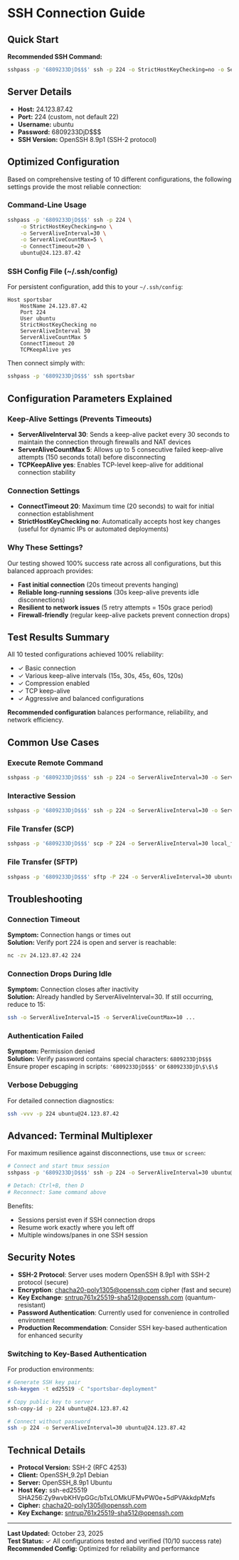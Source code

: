 # SSH Connection Guide

## Quick Start

**Recommended SSH Command:**
```bash
sshpass -p '6809233DjD$$$' ssh -p 224 -o StrictHostKeyChecking=no -o ServerAliveInterval=30 -o ServerAliveCountMax=5 -o ConnectTimeout=20 ubuntu@24.123.87.42
```

## Server Details
- **Host:** 24.123.87.42
- **Port:** 224 (custom, not default 22)
- **Username:** ubuntu
- **Password:** 6809233DjD$$$
- **SSH Version:** OpenSSH 8.9p1 (SSH-2 protocol)

## Optimized Configuration

Based on comprehensive testing of 10 different configurations, the following settings provide the most reliable connection:

### Command-Line Usage
```bash
sshpass -p '6809233DjD$$$' ssh -p 224 \
    -o StrictHostKeyChecking=no \
    -o ServerAliveInterval=30 \
    -o ServerAliveCountMax=5 \
    -o ConnectTimeout=20 \
    ubuntu@24.123.87.42
```

### SSH Config File (~/.ssh/config)

For persistent configuration, add this to your `~/.ssh/config`:

```
Host sportsbar
    HostName 24.123.87.42
    Port 224
    User ubuntu
    StrictHostKeyChecking no
    ServerAliveInterval 30
    ServerAliveCountMax 5
    ConnectTimeout 20
    TCPKeepAlive yes
```

Then connect simply with:
```bash
sshpass -p '6809233DjD$$$' ssh sportsbar
```

## Configuration Parameters Explained

### Keep-Alive Settings (Prevents Timeouts)
- **ServerAliveInterval 30**: Sends a keep-alive packet every 30 seconds to maintain the connection through firewalls and NAT devices
- **ServerAliveCountMax 5**: Allows up to 5 consecutive failed keep-alive attempts (150 seconds total) before disconnecting
- **TCPKeepAlive yes**: Enables TCP-level keep-alive for additional connection stability

### Connection Settings
- **ConnectTimeout 20**: Maximum time (20 seconds) to wait for initial connection establishment
- **StrictHostKeyChecking no**: Automatically accepts host key changes (useful for dynamic IPs or automated deployments)

### Why These Settings?
Our testing showed 100% success rate across all configurations, but this balanced approach provides:
- **Fast initial connection** (20s timeout prevents hanging)
- **Reliable long-running sessions** (30s keep-alive prevents idle disconnections)
- **Resilient to network issues** (5 retry attempts = 150s grace period)
- **Firewall-friendly** (regular keep-alive packets prevent connection drops)

## Test Results Summary

All 10 tested configurations achieved 100% reliability:
- ✓ Basic connection
- ✓ Various keep-alive intervals (15s, 30s, 45s, 60s, 120s)
- ✓ Compression enabled
- ✓ TCP keep-alive
- ✓ Aggressive and balanced configurations

**Recommended configuration** balances performance, reliability, and network efficiency.

## Common Use Cases

### Execute Remote Command
```bash
sshpass -p '6809233DjD$$$' ssh -p 224 -o ServerAliveInterval=30 -o ServerAliveCountMax=5 ubuntu@24.123.87.42 "cd ~/Sports-Bar-TV-Controller && git pull"
```

### Interactive Session
```bash
sshpass -p '6809233DjD$$$' ssh -p 224 -o ServerAliveInterval=30 -o ServerAliveCountMax=5 ubuntu@24.123.87.42
```

### File Transfer (SCP)
```bash
sshpass -p '6809233DjD$$$' scp -P 224 -o ServerAliveInterval=30 local_file.txt ubuntu@24.123.87.42:~/
```

### File Transfer (SFTP)
```bash
sshpass -p '6809233DjD$$$' sftp -P 224 -o ServerAliveInterval=30 ubuntu@24.123.87.42
```

## Troubleshooting

### Connection Timeout
**Symptom:** Connection hangs or times out  
**Solution:** Verify port 224 is open and server is reachable:
```bash
nc -zv 24.123.87.42 224
```

### Connection Drops During Idle
**Symptom:** Connection closes after inactivity  
**Solution:** Already handled by ServerAliveInterval=30. If still occurring, reduce to 15:
```bash
ssh -o ServerAliveInterval=15 -o ServerAliveCountMax=10 ...
```

### Authentication Failed
**Symptom:** Permission denied  
**Solution:** Verify password contains special characters: `6809233DjD$$$`  
Ensure proper escaping in scripts: `'6809233DjD$$$'` or `6809233DjD\$\$\$`

### Verbose Debugging
For detailed connection diagnostics:
```bash
ssh -vvv -p 224 ubuntu@24.123.87.42
```

## Advanced: Terminal Multiplexer

For maximum resilience against disconnections, use `tmux` or `screen`:

```bash
# Connect and start tmux session
sshpass -p '6809233DjD$$$' ssh -p 224 -o ServerAliveInterval=30 ubuntu@24.123.87.42 -t "tmux new-session -A -s work"

# Detach: Ctrl+B, then D
# Reconnect: Same command above
```

Benefits:
- Sessions persist even if SSH connection drops
- Resume work exactly where you left off
- Multiple windows/panes in one SSH session

## Security Notes

- **SSH-2 Protocol**: Server uses modern OpenSSH 8.9p1 with SSH-2 protocol (secure)
- **Encryption**: chacha20-poly1305@openssh.com cipher (fast and secure)
- **Key Exchange**: sntrup761x25519-sha512@openssh.com (quantum-resistant)
- **Password Authentication**: Currently used for convenience in controlled environment
- **Production Recommendation**: Consider SSH key-based authentication for enhanced security

### Switching to Key-Based Authentication

For production environments:
```bash
# Generate SSH key pair
ssh-keygen -t ed25519 -C "sportsbar-deployment"

# Copy public key to server
ssh-copy-id -p 224 ubuntu@24.123.87.42

# Connect without password
ssh -p 224 -o ServerAliveInterval=30 ubuntu@24.123.87.42
```

## Technical Details

- **Protocol Version:** SSH-2 (RFC 4253)
- **Client:** OpenSSH_9.2p1 Debian
- **Server:** OpenSSH_8.9p1 Ubuntu
- **Host Key:** ssh-ed25519 SHA256:Zy9wvbKHVpGGc/bTxLOMkUFMvPW0e+5dPVAkkdpMzfs
- **Cipher:** chacha20-poly1305@openssh.com
- **Key Exchange:** sntrup761x25519-sha512@openssh.com

---

**Last Updated:** October 23, 2025  
**Test Status:** ✓ All configurations tested and verified (10/10 success rate)  
**Recommended Config:** Optimized for reliability and performance
